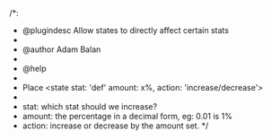 /*:
 * @plugindesc Allow states to directly affect certain stats
 *
 * @author Adam Balan
 *
 * @help
 *
 * Place <state stat: 'def' amount: x%, action: 'increase/decrease'>
 *
 * stat: which stat should we increase?
 * amount: the percentage in a decimal form, eg: 0.01 is 1%
 * action: increase or decrease by the amount set.
 */
